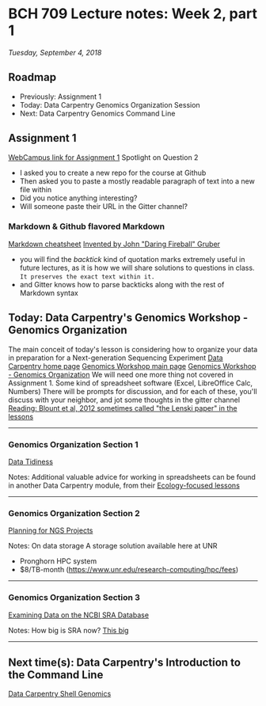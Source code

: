 # BCH 709 Lecture notes: Week 2, part 1
_Tuesday, September 4, 2018_
## Roadmap
- Previously: Assignment 1
- Today: Data Carpentry Genomics Organization Session
- Next: Data Carpentry Genomics Command Line

## Assignment 1
[WebCampus link for Assignment 1](https://unr.canvaslms.com/courses/32584/assignments/297535)
Spotlight on Question 2
- I asked you to create a new repo for the course at Github
- Then asked you to paste a mostly readable paragraph of text into a new file within
- Did you notice anything interesting?
- Will someone paste their URL in the Gitter channel?

### Markdown & Github flavored Markdown
[Markdown cheatsheet](https://help.github.com/articles/basic-writing-and-formatting-syntax/)
[Invented by John "Daring Fireball" Gruber](https://daringfireball.net/projects/markdown/)
- you will find the *backtick* kind of quotation marks extremely useful in future lectures, as it is how we will share solutions to questions in class. `It preserves the exact text within it.`
- and Gitter knows how to parse backticks along with the rest of Markdown syntax

## Today: Data Carpentry's Genomics Workshop - Genomics Organization
The main conceit of today's lesson is considering how to organize your data in preparation for a Next-generation Sequencing Experiment
[Data Carpentry home page](https://datacarpentry.org)
[Genomics Workshop main page](https://datacarpentry.org/genomics-workshop/)
[Genomics Workshop - Genomics Organization](https://datacarpentry.org/organization-genomics/)
We will need one more thing not covered in Assignment 1. Some kind of spreadsheet software (Excel, LibreOffice Calc, Numbers)
There will be prompts for discussion, and for each of these, you'll discuss with your neighbor, and jot some thoughts in the gitter channel
[Reading: Blount et al, 2012 sometimes called "the Lenski paper" in the lessons](http://www.nature.com/nature/journal/v489/n7417/full/nature11514.html)

---
### Genomics Organization Section 1
[Data Tidiness](https://datacarpentry.org/organization-genomics/01-tidiness/index.html)

Notes: Additional valuable advice for working in spreadsheets can be found in another Data Carpentry module, from their [Ecology-focused lessons](http://www.datacarpentry.org/spreadsheet-ecology-lesson/02-common-mistakes/)

---
### Genomics Organization Section 2
[Planning for NGS Projects](https://datacarpentry.org/organization-genomics/02-project-planning/index.html)

Notes: On data storage
A storage solution available here at UNR
- Pronghorn HPC system
- $8/TB-month (https://www.unr.edu/research-computing/hpc/fees)

---
### Genomics Organization Section 3
[Examining Data on the NCBI SRA Database](https://datacarpentry.org/organization-genomics/03-ncbi-sra/index.html)

Notes: How big is SRA now? [This big](https://www.ncbi.nlm.nih.gov/sra/docs/sragrowth/)

---
## Next time(s): Data Carpentry's Introduction to the Command Line
[Data Carpentry Shell Genomics](https://datacarpentry.org/shell-genomics/)
